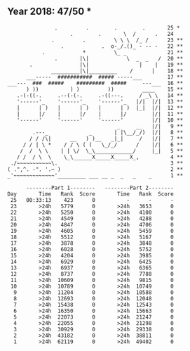 Year 2018: 47/50 *
-------------------------------------------------------------
                   .         .        .        .       25 *
                        .        .       \  /      .   24 
                  .         .         \ \ \  /_ /      23 **
                     .            .  o-_/.()_ - -- -   22 **
               .            *         \_ _             21 **
                   .       |\|            \  _  _   /  20 **
           .               |\|                |    |   19 **
                  _________|\|_________    /      |    18 **
          ___-----  ###########  ##### -----___        17 **
    ___---  ###  #####    #########  #####     ---___  16 **
          ) ))          ) )         ))         ____    15 **
       .-(-((-.     .--(-(-.     .-((---.     / _\ \   14 **
       '------'_    '------'_    '------'_   |/|  |/|  13 **
       |      | )   |      | )   |      | )  |_|  |/|  12 **
       |      |/    |      |/    |      |/        |/|  11 **
       '------'     '------'     '------'         |/|  10 **
                                       _     __   |/|   9 **
            .---_             _       | |\__/_/)  |/|   8 **
           / / /\|      __   ) )__   _|_|     /   |/|   7 **
         / / | \ *    / / \ ( (   \_/_/      /    |/|   6 **
        /  /  \ \    | | \/  \_\____________/     |_|   5 **
       / /  / \  \    \_\______X_____X_____X_,          4 **
     ./~~~~~~~~~~~\.                                    3 **
    ( .",^. -". '.~ )                                   2 **
    _'~~~~~~~~~~~~~'_________ ___ __ _  _   _    _      1 **

          --------Part 1--------   --------Part 2--------
    Day       Time   Rank  Score       Time   Rank  Score
     25   00:33:13    423      0          -      -      -
     23       >24h   5779      0       >24h   3653      0
     22       >24h   5250      0       >24h   4100      0
     21       >24h   4549      0       >24h   4288      0
     20       >24h   4847      0       >24h   4706      0
     19       >24h   4605      0       >24h   5459      0
     18       >24h   5512      0       >24h   5167      0
     17       >24h   3878      0       >24h   3848      0
     16       >24h   6028      0       >24h   5752      0
     15       >24h   4204      0       >24h   3985      0
     14       >24h   6929      0       >24h   6425      0
     13       >24h   6937      0       >24h   6365      0
     12       >24h   8737      0       >24h   7788      0
     11       >24h  10609      0       >24h   9815      0
     10       >24h  10789      0       >24h  10749      0
      9       >24h  11204      0       >24h  10588      0
      8       >24h  12693      0       >24h  12048      0
      7       >24h  15438      0       >24h  12543      0
      6       >24h  16350      0       >24h  15663      0
      5       >24h  22073      0       >24h  21247      0
      4       >24h  22055      0       >24h  21298      0
      3       >24h  30929      0       >24h  29338      0
      2       >24h  43182      0       >24h  38811      0
      1       >24h  62119      0       >24h  49402      0
